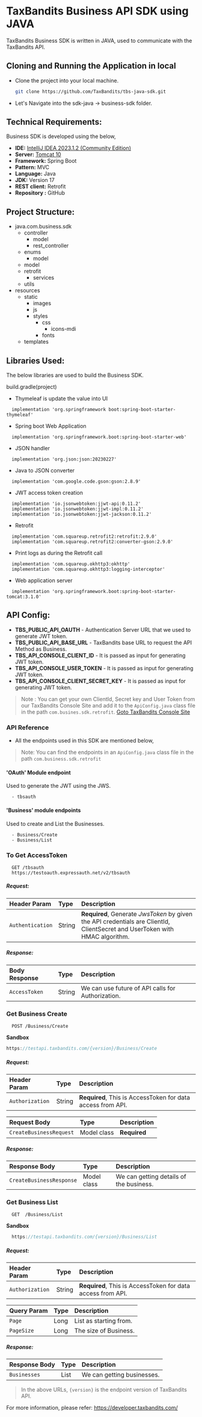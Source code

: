 # TaxBandits Business API SDK using JAVA

TaxBandits Business SDK is written in JAVA, used to communicate with the TaxBandits API.

## Cloning and Running the Application in local

- Clone the project into your local machine.
   ```bash
   git clone https://github.com/TaxBandits/tbs-java-sdk.git
   ```
- Let's Navigate into the sdk-java &rarr; business-sdk folder.

## Technical Requirements:

Business SDK is developed using the below,

- **IDE:** [IntelliJ IDEA 2023.1.2 (Community Edition)](https://www.jetbrains.com/idea/download/?var=1&section=windows)
- **Server:** [Tomcat 10](https://tomcat.apache.org/download-10.cgi)
- **Framework:** Spring Boot
- **Pattern:** MVC
- **Language:** Java
- **JDK:** Version 17
- **REST client:** Retrofit
- **Repository :** GitHub

## Project Structure:

- java.com.business.sdk
    - controller
        - model
        - rest_controller
    - enums
        - model
    - model
    - retrofit
        - services
    - utils
- resources
    - static
        - images
        - js
        - styles
            - css
                - icons-mdi
            - fonts
    - templates

## Libraries Used:

The below libraries are used to build the Business SDK.

build.gradle(project)

- Thymeleaf is update the value into UI

``` 
  implementation 'org.springframework boot:spring-boot-starter-thymeleaf'
```

- Spring boot Web Application

```
  implementation 'org.springframework.boot:spring-boot-starter-web'
```

- JSON handler

``` 
  implementation 'org.json:json:20230227'
```

- Java to JSON converter

```
  implementation 'com.google.code.gson:gson:2.8.9'
```

- JWT access token creation

```
  implementation 'io.jsonwebtoken:jjwt-api:0.11.2'
  implementation 'io.jsonwebtoken:jjwt-impl:0.11.2'
  implementation 'io.jsonwebtoken:jjwt-jackson:0.11.2'
```

- Retrofit

```
  implementation 'com.squareup.retrofit2:retrofit:2.9.0'
  implementation 'com.squareup.retrofit2:converter-gson:2.9.0'
```

- Print logs as during the Retrofit call

```
  implementation 'com.squareup.okhttp3:okhttp'
  implementation 'com.squareup.okhttp3:logging-interceptor'
```

- Web application server

```
  implementation 'org.springframework.boot:spring-boot-starter-tomcat:3.1.0'
```

## API Config:

- **TBS_PUBLIC_API_OAUTH** - Authentication Server URL that we used to generate JWT token.
- **TBS_PUBLIC_API_BASE_URL** - TaxBandits base URL to request the API Method as Business.
- **TBS_API_CONSOLE_CLIENT_ID** - It is passed as input for generating JWT token.
- **TBS_API_CONSOLE_USER_TOKEN** - It is passed as input for generating JWT token.
- **TBS_API_CONSOLE_CLIENT_SECRET_KEY** - It is passed as input for generating JWT token.

> Note : You can get your own ClientId, Secret key and User Token from our TaxBandits Console Site and add it to
> the `ApiConfig.java` class file in the
> path `com.busines.sdk.retrofit`. [Goto TaxBandits Console Site](https://sandbox.taxbandits.com/)

### API Reference

- All the endpoints used in this SDK are mentioned below,

> Note: You can find the endpoints in an `ApiConfig.java` class file in the path `com.business.sdk.retrofit`

#### 'OAuth' Module endpoint

Used to generate the JWT using the JWS.

``` 
  - tbsauth
```

#### 'Business' module endpoints

Used to create and List the Businesses.

```
  - Business/Create
  - Business/List
```

### To Get AccessToken

``` https
  GET /tbsauth
  https://testoauth.expressauth.net/v2/tbsauth
```

##### Request:

| Header Param     | Type   | Description                                                                                                                  |
|:-----------------|:-------|:-----------------------------------------------------------------------------------------------------------------------------|
| `Authentication` | String | **Required**, Generate *JwsToken* by given the API credentials are ClientId, ClientSecret and UserToken with HMAC algorithm. |

##### Response:

| Body Response | Type   | Description                                       |
|:--------------|:-------|:--------------------------------------------------|
| `AccessToken` | String | We can use future of API calls for Authorization. |

### Get Business Create

```https
  POST /Business/Create
```
**Sandbox**
```jsx
https://testapi.taxbandits.com/{version}/Business/Create
```

##### Request:

| Header Param    | Type   | Description                                                 |
|:----------------|:-------|:------------------------------------------------------------|
| `Authorization` | String | **Required**, This is AccessToken for data access from API. |

| Request Body            | Type        | Description  |
|:------------------------|:------------|:-------------|
| `CreateBusinessRequest` | Model class | **Required** |

##### Response:

| Response Body            | Type        | Description                             |
|:-------------------------|:------------|:----------------------------------------|
| `CreateBusinessResponse` | Model class | We can getting details of the business. |

### Get Business List

```https
  GET  /Business/List
```
**Sandbox**
```jsx
  https://testapi.taxbandits.com/{version}/Business/List
```
##### Request:

| Header Param    | Type   | Description                                                 |
|:----------------|:-------|:------------------------------------------------------------|
| `Authorization` | String | **Required**, This is AccessToken for data access from API. |

| Query Param | Type | Description            |
|:------------|:-----|:-----------------------|
| `Page`      | Long | List as starting from. |
| `PageSize`  | Long | The size of Business.  |

##### Response:

| Response Body | Type | Description                |
|:--------------|:-----|:---------------------------|
| `Businesses`  | List | We can getting businesses. |

> In the above URLs, `{version}` is the endpoint version of TaxBandits API.

For more information, please refer: https://developer.taxbandits.com/
